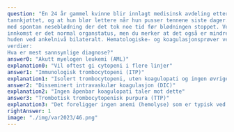 ```yaml
---
question: "En 24 år gammel kvinne blir innlagt medisinsk avdeling etter at hun har merket små røde flekker i
tannkjøttet, og at hun blør lettere når hun pusser tennene siste dager. Hun hadde også en episode
med spontan neseblødning der det tok noe tid før blødningen stoppet. Ved klinisk undersøkelse ved
innkomst er det normal organstatus, men du merker at det også er mindre punktformige blødninger i
huden ved ankelnivå bilateralt. Hematologiske- og koagulasjonsprøver ved innkomst viser følgende
verdier:
Hva er mest sannsynlige diagnose?"
answer0: "Akutt myelogen leukemi (AML)"
explanation0: "Vil oftest gi cytopeni i flere linjer"
answer1: "Immunologisk trombocytopeni (ITP)"
explanation1: "Isolert trombocytopeni, uten koagulopati og ingen øvrige cytopenier, er mest sannsynleg ITP"
answer2: "Disseminert intravaskulær koagulasjon (DIC)"
explanation2: "Ingen åpenbar koagulopati taler mot dette"
answer3: "Trombotisk trombocytopenisk purpura (TTP)"
explanation3: "Det foreligger ingen anemi (hemolyse) som er typisk ved denne tilstanden"
rightAnswer: 1
image: "./img/var2023/46.png"
---
```



